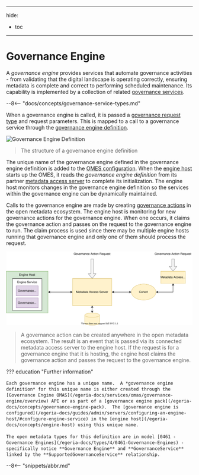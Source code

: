 <!-- SPDX-License-Identifier: CC-BY-4.0 -->
<!-- Copyright Contributors to the ODPi Egeria project. -->

---
hide:
- toc
---

# Governance Engine

A *governance engine* provides services that automate governance activities - from validating that the digital landscape is operating correctly, ensuring metadata is complete and correct to performing scheduled maintenance.  Its capability is implemented by a collection of related [governance services](/egeria-docs/concepts/governance-service).

--8<-- "docs/concepts/governance-service-types.md"

When a governance engine is called, it is passed a [governance request type](/egeria-docs/concepts/governance-request-type) and request parameters.  This is mapped to a call to a governance service through the [governance engine definition](/egeria-docs/concepts/governance-engine-definition).

![Governance Engine Definition](/egeria-docs/guides/developer/open-metadata-archives/governance-engine-definition.svg)
> The structure of a governance engine definition

The unique name of the governance engine defined in the governance engine definition is added to the [OMES configuration](/egeria-docs/guides/admin/servers/configuring-and-engine-host/#configure-engine-service).  When the [engine host](/egeria-docs/concepts/engine-host) starts up the OMES, it reads the *governance engine definition* from its partner [metadata access server](/egeria-docs/concepts/metadata-access-server) to complete its initialization.  The engine host monitors changes in the governance engine definition so the services within the governance engine can be dynamically maintained.

Calls to the governance engine are made by creating [governance actions](/egeria-docs/concepts/governance-action) in the open metadata ecosystem.  The engine host is monitoring for new governance actions for the governance engine.  When one occurs, it claims the governance action and passes on the request to the governance engine to run.  The claim process is used since there may be multiple engine hosts running that governance engine and only one of them should process the request.

![Calling a governance engine](governance-engine-call.svg)
> A governance action can be created anywhere in the open metadata ecosystem.  The result is an event that is passed via its connected metadata access server to the engine host.  If the request is for a governance engine that it is hosting, the engine host claims the governance action and passes the request to the governance engine.

??? education "Further information"

    Each governance engine has a unique name.  A *governance engine definition* for this unique name is either created through the [Governance Engine OMAS](/egeria-docs/services/omas/governance-engine/overview) API or as part of a [governance engine pack](/egeria-docs/concepts/governance-engine-pack).  The [governance engine is configured](/egeria-docs/guides/admin/servers/configuring-an-engine-host/#configure-engine-service) in the [engine host](/egeria-docs/concepts/engine-host) using this unique name.

    The open metadata types for this definition are in model [0461 - Governance Engines](/egeria-docs/types/4/0461-Governance-Engines) - specifically notice **Governance Engine** and **GovernanceService** linked by the **SupportedGovernanceService** relationship.

--8<-- "snippets/abbr.md"